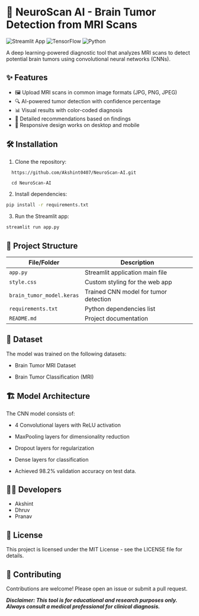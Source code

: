 # 🧠 NeuroScan AI - Brain Tumor Detection from MRI Scans

![Streamlit App](https://img.shields.io/badge/Streamlit-FF4B4B?style=for-the-badge&logo=Streamlit&logoColor=white)
![TensorFlow](https://img.shields.io/badge/TensorFlow-FF6F00?style=for-the-badge&logo=tensorflow&logoColor=white)
![Python](https://img.shields.io/badge/Python-3776AB?style=for-the-badge&logo=python&logoColor=white)

A deep learning-powered diagnostic tool that analyzes MRI scans to detect potential brain tumors using convolutional neural networks (CNNs).

## ✨ Features

- 🖼️ Upload MRI scans in common image formats (JPG, PNG, JPEG)
- 🔍 AI-powered tumor detection with confidence percentage
- 📊 Visual results with color-coded diagnosis
- 📝 Detailed recommendations based on findings
- 📱 Responsive design works on desktop and mobile

## 🛠️ Installation

1. Clone the repository:
```bash
  https://github.com/Akshint0407/NeuroScan-AI.git
```
```
  cd NeuroScan-AI
```
2. Install dependencies:

```bash
pip install -r requirements.txt
```
3. Run the Streamlit app:

```bash
streamlit run app.py
```

## 🧩 Project Structure

| File/Folder               | Description                          |
|---------------------------|--------------------------------------|
| `app.py`                  | Streamlit application main file      |
| `style.css`               | Custom styling for the web app       |
| `brain_tumor_model.keras` | Trained CNN model for tumor detection|
| `requirements.txt`        | Python dependencies list             |
| `README.md`               | Project documentation                |

## 📂 Dataset
The model was trained on the following datasets:

- Brain Tumor MRI Dataset

- Brain Tumor Classification (MRI)

## 🏗️ Model Architecture
The CNN model consists of:

- 4 Convolutional layers with ReLU activation

- MaxPooling layers for dimensionality reduction

- Dropout layers for regularization

- Dense layers for classification

- Achieved 98.2% validation accuracy on test data.

## 👨‍💻 Developers
- Akshint
- Dhruv
- Pranav

## 📜 License
This project is licensed under the MIT License - see the LICENSE file for details.

## 🤝 Contributing
Contributions are welcome! Please open an issue or submit a pull request.

***Disclaimer: This tool is for educational and research purposes only. Always consult a medical professional for clinical diagnosis.***
